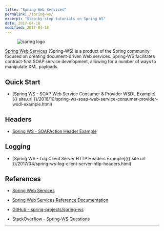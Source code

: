 ```yaml
---
title: "Spring Web Services"
permalink: /spring-ws/
excerpt: "Step-by-step tutorials on Spring WS"
date: 2017-04-18
modified: 2017-04-18
---
```


<figure>
    <img src="{{ site.url }}/assets/images/logos/spring-logo.jpg" alt="spring logo" class="logo">
</figure>

[Spring Web Services](http://projects.spring.io/spring-ws/) (Spring-WS) is a product of the Spring community focused on creating document-driven Web services. Spring-WS facilitates contract-first SOAP service development, allowing for a number of ways to manipulate XML payloads.

## Quick Start

* [Spring WS - SOAP Web Service Consumer &amp; Provider WSDL Example]({{ site.url }}/2016/10/spring-ws-soap-web-service-consumer-provider-wsdl-example.html)

## Headers

* [Spring WS - SOAPAction Header Example](https://www.codenotfound.com/2017/04/spring-ws-soapaction-header-example.html)

## Logging

* [Spring WS - Log Client Server HTTP Headers Example]({{ site.url }}/2017/04/spring-ws-log-client-server-http-headers.html)

## References

* [Spring Web Services](http://projects.spring.io/spring-ws/)

* [Spring Web Services Reference Documentation](http://docs.spring.io/spring-ws/docs/current/reference/htmlsingle/)

* [GitHub - spring-projects/spring-ws](https://github.com/spring-projects/spring-ws)

* [StackOverflow - Spring-WS Questions](http://stackoverflow.com/questions/tagged/spring-ws)

---